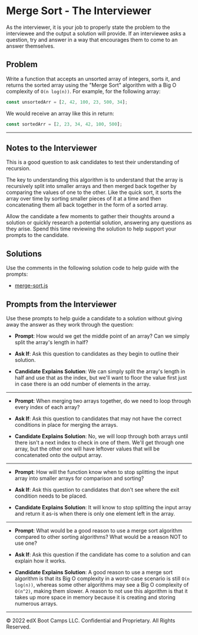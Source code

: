 # Merge Sort - The Interviewer

As the interviewer, it is your job to properly state the problem to the interviewee and the output a solution will provide. If an interviewee asks a question, try and answer in a way that encourages them to come to an answer themselves.

## Problem

Write a function that accepts an unsorted array of integers, sorts it, and returns the sorted array using the "Merge Sort" algorithm with a Big O complexity of `O(n log(n))`. For example, for the following array:

```js
const unsortedArr = [2, 42, 100, 23, 500, 34];
```

We would receive an array like this in return:

```js
const sortedArr = [2, 23, 34, 42, 100, 500];
```

- - - 

## Notes to the Interviewer

This is a good question to ask candidates to test their understanding of recursion.

The key to understanding this algorithm is to understand that the array is recursively split into smaller arrays and then merged back together by comparing the values of one to the other. Like the quick sort, it sorts the array over time by sorting smaller pieces of it at a time and then concatenating them all back together in the form of a sorted array.

Allow the candidate a few moments to gather their thoughts around a solution or quickly research a potential solution, answering any questions as they arise. Spend this time reviewing the solution to help support your prompts to the candidate. 

## Solutions

Use the comments in the following solution code to help guide with the prompts:

* [merge-sort.js](./merge-sort.js)

## Prompts from the Interviewer

Use these prompts to help guide a candidate to a solution without giving away the answer as they work through the question:

* **Prompt**: How would we get the middle point of an array? Can we simply split the array's length in half? 

* **Ask If**: Ask this question to candidates as they begin to outline their solution.

* **Candidate Explains Solution**: We can simply split the array's length in half and use that as the index, but we'll want to floor the value first just in case there is an odd number of elements in the array.

- - -

* **Prompt**: When merging two arrays together, do we need to loop through every index of each array?  

* **Ask If**: Ask this question to candidates that may not have the correct conditions in place for merging the arrays.

* **Candidate Explains Solution**: No, we will loop through both arrays until there isn't a next index to check in one of them. We'll get through one array, but the other one will have leftover values that will be concatenated onto the output array.

- - -

* **Prompt**: How will the function know when to stop splitting the input array into smaller arrays for comparison and sorting?

* **Ask If**: Ask this question to candidates that don't see where the exit condition needs to be placed.

* **Candidate Explains Solution**: It will know to stop splitting the input array and return it as-is when there is only one element left in the array.

- - -

* **Prompt**: What would be a good reason to use a merge sort algorithm compared to other sorting algorithms? What would be a reason NOT to use one?

* **Ask If**: Ask this question if the candidate has come to a solution and can explain how it works.

* **Candidate Explains Solution**: A good reason to use a merge sort algorithm is that its Big O complexity in a worst-case scenario is still `O(n log(n))`, whereas some other algorithms may see a Big O complexity of `O(n^2)`, making them slower. A reason to not use this algorithm is that it takes up more space in memory because it is creating and storing numerous arrays. 

- - -
© 2022 edX Boot Camps LLC. Confidential and Proprietary. All Rights Reserved.
